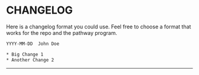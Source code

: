 # CHANGELOG

Here is a changelog format you could use. Feel free to choose a format that works for the repo and the pathway program.

```txt
YYYY-MM-DD  John Doe

* Big Change 1
* Another Change 2
```

---
